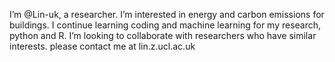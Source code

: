 I’m @Lin-uk, a researcher.
I’m interested in energy and carbon emissions for buildings.
I continue learning coding and machine learning for my research, python and R.
I’m looking to collaborate with researchers who have similar interests.
please contact me at lin.z.ucl.ac.uk

<!---
Lin-uk/Lin-uk is a ✨ special ✨ repository because its `README.md` (this file) appears on your GitHub profile.
You can click the Preview link to take a look at your changes.
--->
